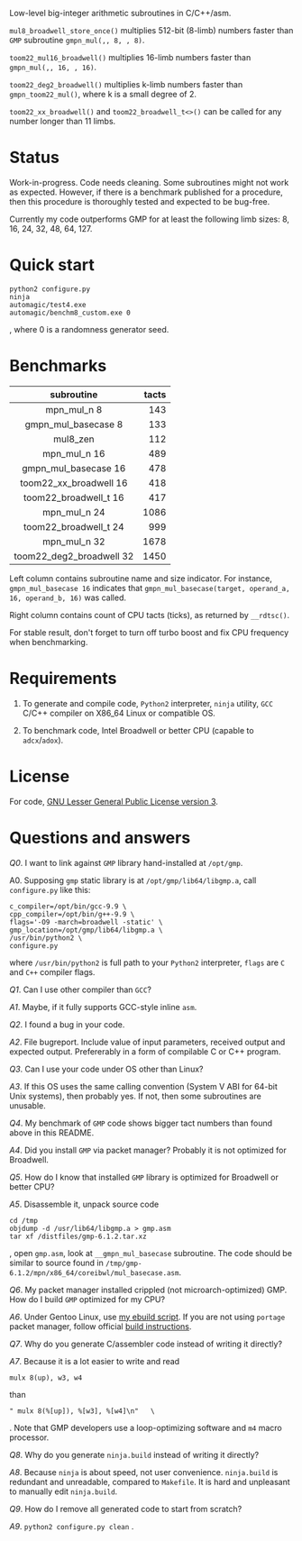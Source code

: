 Low-level big-integer arithmetic subroutines in C/C++/asm.

`mul8_broadwell_store_once()` multiplies 512-bit (8-limb) numbers faster than `GMP` subroutine `gmpn_mul(,, 8, , 8)`.

`toom22_mul16_broadwell()` multiplies 16-limb numbers faster than `gmpn_mul(,, 16, , 16)`.

`toom22_deg2_broadwell()` multiplies k-limb numbers faster than `gmpn_toom22_mul()`, where k is a small degree of 2.

`toom22_xx_broadwell()` and `toom22_broadwell_t<>()` can be called for any number longer than 11 limbs.

# Status

Work-in-progress. Code needs cleaning. Some subroutines might not work as expected. However, if there is a benchmark published for a procedure, then this procedure is thoroughly tested and expected to be bug-free.

Currently my code outperforms GMP for at least the following limb sizes: 8, 16, 24, 32, 48, 64, 127.

# Quick start

```
python2 configure.py
ninja
automagic/test4.exe
automagic/benchm8_custom.exe 0
```
, where 0 is a randomness generator seed.

# Benchmarks

subroutine | tacts 
:---: | ---:
mpn_mul_n 8 | 143
gmpn_mul_basecase 8 | 133
mul8_zen | 112
mpn_mul_n 16 | 489
gmpn_mul_basecase 16 | 478
toom22_xx_broadwell 16 | 418
toom22_broadwell_t 16 | 417
mpn_mul_n 24 | 1086
toom22_broadwell_t 24 | 999
mpn_mul_n 32 | 1678
toom22_deg2_broadwell 32 | 1450

Left column contains subroutine name and size indicator. For instance, 
`gmpn_mul_basecase 16` indicates that `gmpn_mul_basecase(target, operand_a, 16, operand_b, 16)` was called.

Right column contains count of CPU tacts (ticks), as returned by `__rdtsc()`.

For stable result, don't forget to turn off turbo boost and fix CPU frequency when benchmarking.

# Requirements

1. To generate and compile code, `Python2` interpreter, `ninja` utility, `GCC` C/C++ compiler on X86_64 Linux or compatible OS.

2. To benchmark code, Intel Broadwell or better CPU (capable to `adcx`/`adox`).

# License

For code, [GNU Lesser General Public License version 3](https://www.gnu.org/licenses/lgpl-3.0.en.html).

# Questions and answers

*Q0*. I want to link against `GMP` library hand-installed at `/opt/gmp`.

A0. Supposing `gmp` static library is at `/opt/gmp/lib64/libgmp.a`, call `configure.py` like this:

```
c_compiler=/opt/bin/gcc-9.9 \
cpp_compiler=/opt/bin/g++-9.9 \
flags='-O9 -march=broadwell -static' \
gmp_location=/opt/gmp/lib64/libgmp.a \
/usr/bin/python2 \
configure.py
```

where `/usr/bin/python2` is full path to your `Python2` interpreter, `flags` are `C` and `C++` compiler flags.

*Q1*. Can I use other compiler than `GCC`?

*A1*. Maybe, if it fully supports GCC-style inline `asm`.

*Q2*. I found a bug in your code.

*A2*. File bugreport. Include value of input parameters, received output and expected output. Prefererably in a form of compilable C or C++ program.

*Q3*. Can I use your code under OS other than Linux?

*A3*. If this OS uses the same calling convention (System V ABI for 64-bit Unix systems), then probably yes. If not, then some subroutines are unusable.

*Q4*. My benchmark of `GMP` code shows bigger tact numbers than found above in this README.

*A4*. Did you install `GMP` via packet manager? Probably it is not optimized for Broadwell.

*Q5*. How do I know that installed `GMP` library is optimized for Broadwell or better CPU?

*A5*. Disassemble it, unpack source code

```
cd /tmp
objdump -d /usr/lib64/libgmp.a > gmp.asm
tar xf /distfiles/gmp-6.1.2.tar.xz 
```
, open `gmp.asm`, look at `__gmpn_mul_basecase` subroutine. The code should be similar to source found in `/tmp/gmp-6.1.2/mpn/x86_64/coreibwl/mul_basecase.asm`.

*Q6*. My packet manager installed crippled (not microarch-optimized) GMP. How do I build `GMP` optimized for my CPU?

*A6*. Under Gentoo Linux, use [my ebuild script](https://github.com/krisk0/razin/blob/master/ebuild/gmp-6.1.2-r99.ebuild). If you are not using `portage` packet manager, follow official [build instructions](https://gmplib.org/manual/Installing-GMP.html).

*Q7*. Why do you generate C/assembler code instead of writing it directly?

*A7*. Because it is a lot easier to write and read
```
mulx 8(up), w3, w4
```
than
```
" mulx 8(%[up]), %[w3], %[w4]\n"   \
```
. Note that GMP developers use a loop-optimizing software and `m4` macro processor.

*Q8*. Why do you generate `ninja.build` instead of writing it directly?

*A8*. Because `ninja` is about speed, not user convenience. `ninja.build` is redundant and unreadable, compared to `Makefile`. It is hard and unpleasant to manually edit `ninja.build`.

*Q9*. How do I remove all generated code to start from scratch?

*A9*. `python2 configure.py clean` .
